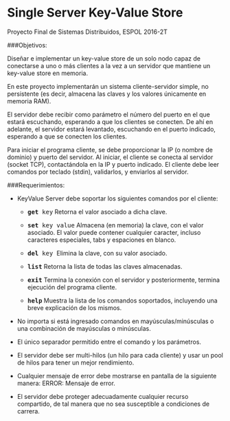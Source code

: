 # Single Server Key-Value Store

Proyecto Final de Sistemas Distribuidos, ESPOL 2016-2T

###Objetivos:

Diseñar e implementar un key-value store de un solo nodo capaz de conectarse a uno o más clientes a la vez a un servidor que mantiene un key-value store en memoria.

En este proyecto implementarán un sistema cliente-servidor simple, no persistente (es decir, almacena las claves y los valores únicamente en memoria RAM).

El servidor debe recibir como parámetro el número del puerto en el que estará escuchando, esperando a que los clientes se conecten. De ahí en adelante, el servidor estará levantado, escuchando en el puerto indicado, esperando a que se conecten los clientes.

Para iniciar el programa cliente, se debe proporcionar la IP (o nombre de dominio) y puerto del servidor. Al iniciar, el cliente se conecta al servidor (socket TCP), contactándola en la IP y puerto indicado. El cliente debe leer comandos por teclado (stdin), validarlos, y enviarlos al servidor.

###Requerimientos:

*   KeyValue Server debe soportar los siguientes comandos por el cliente:

    *   <tt>**get** key</tt> Retorna el valor asociado a dicha clave.

    *   <tt>**set** key value</tt> Almacena (en memoria) la clave, con el valor asociado. El valor puede contener cualquier caracter, incluso caracteres especiales, tabs y espaciones en blanco.

    *   <tt>**del** key </tt> Elimina la clave, con su valor asociado.

    *   <tt>**list**</tt> Retorna la lista de todas las claves almacenadas.

    *   <tt>**exit**</tt> Termina la conexión con el servidor y posteriormente, termina ejecución del programa cliente.

    *   <tt>**help**</tt> Muestra la lista de los comandos soportados, incluyendo una breve explicación de los mismos.

*   No importa si está ingresado comandos en mayúsculas/minúsculas o una combinación de mayúsculas o minúsculas.

*   El único separador permitido entre el comando y los parámetros.

*   El servidor debe ser multi-hilos (un hilo para cada cliente) y usar un pool de hilos para tener un mejor rendimiento.

*   Cualquier mensaje de error debe mostrarse en pantalla de la siguiente manera: ERROR: Mensaje de error.

*   El servidor debe proteger adecuadamente cualquier recurso compartido, de tal manera que no sea susceptible a condiciones de carrera.
